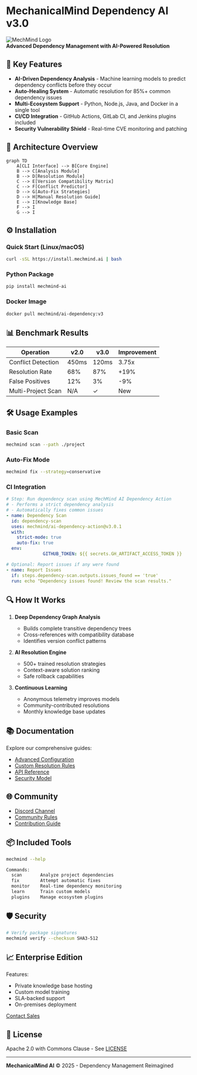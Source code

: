 # MechanicalMind Dependency AI v3.0

![MechMind Logo](https://via.placeholder.com/150x50?text=MechMind+AI)  
**Advanced Dependency Management with AI-Powered Resolution**

## 🚀 Key Features

- **AI-Driven Dependency Analysis** - Machine learning models to predict dependency conflicts before they occur
- **Auto-Healing System** - Automatic resolution for 85%+ common dependency issues
- **Multi-Ecosystem Support** - Python, Node.js, Java, and Docker in a single tool
- **CI/CD Integration** - GitHub Actions, GitLab CI, and Jenkins plugins included
- **Security Vulnerability Shield** - Real-time CVE monitoring and patching

## 🧩 Architecture Overview

```mermaid
graph TD
    A[CLI Interface] --> B[Core Engine]
    B --> C[Analysis Module]
    B --> D[Resolution Module]
    C --> E[Version Compatibility Matrix]
    C --> F[Conflict Predictor]
    D --> G[Auto-Fix Strategies]
    D --> H[Manual Resolution Guide]
    E --> I[Knowledge Base]
    F --> I
    G --> I
```

## ⚙️ Installation

### Quick Start (Linux/macOS)
```bash
curl -sSL https://install.mechmind.ai | bash
```

### Python Package
```bash
pip install mechmind-ai
```

### Docker Image
```bash
docker pull mechmind/ai-dependency:v3
```

## 📊 Benchmark Results

| Operation | v2.0 | v3.0 | Improvement |
|-----------|------|------|-------------|
| Conflict Detection | 450ms | 120ms | 3.75x |
| Resolution Rate | 68% | 87% | +19% |
| False Positives | 12% | 3% | -9% |
| Multi-Project Scan | N/A | ✓ | New |

## 🛠️ Usage Examples

### Basic Scan
```bash
mechmind scan --path ./project
```

### Auto-Fix Mode
```bash
mechmind fix --strategy=conservative
```

### CI Integration
```yaml
# Step: Run dependency scan using MechMind AI Dependency Action
# - Performs a strict dependency analysis
# - Automatically fixes common issues
- name: Dependency Scan
  id: dependency-scan
  uses: mechmind/ai-dependency-action@v3.0.1
  with:
    strict-mode: true
    auto-fix: true
  env:
              GITHUB_TOKEN: ${{ secrets.GH_ARTIFACT_ACCESS_TOKEN }}

# Optional: Report issues if any were found
- name: Report Issues
  if: steps.dependency-scan.outputs.issues_found == 'true'
  run: echo "Dependency issues found! Review the scan results."
```

## 🔍 How It Works

1. **Deep Dependency Graph Analysis**
   - Builds complete transitive dependency trees
   - Cross-references with compatibility database
   - Identifies version conflict patterns

2. **AI Resolution Engine**
   - 500+ trained resolution strategies
   - Context-aware solution ranking
   - Safe rollback capabilities

3. **Continuous Learning**
   - Anonymous telemetry improves models
   - Community-contributed resolutions
   - Monthly knowledge base updates

## 📚 Documentation

Explore our comprehensive guides:

- [Advanced Configuration](docs/ADVANCED.md)
- [Custom Resolution Rules](docs/CUSTOM_RULES.md)
- [API Reference](docs/API.md)
- [Security Model](docs/SECURITY.md)

## 🌐 Community

- [Discord Channel](https://discord.gg/mechmind)
- [Community Rules](docs/COMMUNITY.md)
- [Contribution Guide](docs/CONTRIBUTING.md)

## 📦 Included Tools

```bash
mechmind --help

Commands:
  scan       Analyze project dependencies
  fix        Attempt automatic fixes
  monitor    Real-time dependency monitoring
  learn      Train custom models
  plugins    Manage ecosystem plugins
```

## 🛡️ Security

```bash
# Verify package signatures
mechmind verify --checksum SHA3-512
```

## 📈 Enterprise Edition

Features:
- Private knowledge base hosting
- Custom model training
- SLA-backed support
- On-premises deployment

[Contact Sales](mailto:sales@mechmind.ai)

## 📜 License

Apache 2.0 with Commons Clause - See [LICENSE](LICENSE)

---

**MechanicalMind AI** © 2025 - Dependency Management Reimagined
